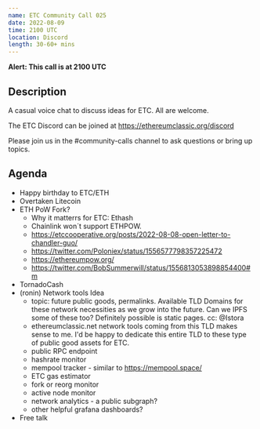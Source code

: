 ```yaml
---
name: ETC Community Call 025
date: 2022-08-09
time: 2100 UTC
location: Discord
length: 30-60+ mins
---
```


**Alert: This call is at 2100 UTC**

## Description

A casual voice chat to discuss ideas for ETC. All are welcome.

The ETC Discord can be joined at https://ethereumclassic.org/discord

Please join us in the #community-calls channel to ask questions or bring up topics.

## Agenda

- Happy birthday to ETC/ETH
- Overtaken Litecoin 
- ETH PoW Fork? 
  - Why it matterrs for ETC: Ethash
  - Chainlink won´t support ETHPOW.
  - https://etccooperative.org/posts/2022-08-08-open-letter-to-chandler-guo/
  - https://twitter.com/Poloniex/status/1556577798357225472
  - https://ethereumpow.org/
  - https://twitter.com/BobSummerwill/status/1556813053898854400#m
- TornadoCash
- (ronin) Network tools Idea
  - topic: future public goods, permalinks. Available TLD Domains for these network necessities as we grow into the future. Can we IPFS some of these too? Definitely possible is static pages. cc: @Istora 
  - ethereumclassic.net network tools coming from this TLD makes sense to me. I'd be happy to dedicate this entire TLD to these type of public good assets for ETC.
  - public RPC endpoint
  - hashrate monitor
  - mempool tracker - similar to https://mempool.space/
  - ETC gas estimator 
  - fork or reorg monitor
  - active node monitor
  - network analytics - a public subgraph?
  - other helpful grafana dashboards?
- Free talk

